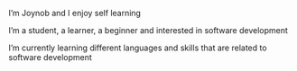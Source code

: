 I’m Joynob and I enjoy self learning

I’m a student, a learner, a beginner and interested in software development

I’m currently learning different languages and skills that are related to software development

<!---
joynob124/joynob124 is a ✨ special ✨ repository because its `README.md` (this file) appears on your GitHub profile.
You can click the Preview link to take a look at your changes.
--->
